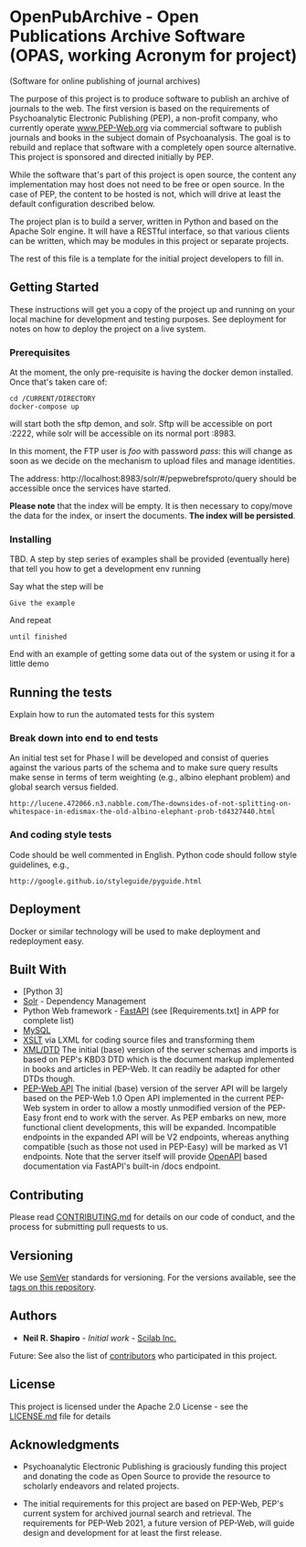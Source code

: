 # OpenPubArchive - Open Publications Archive Software (OPAS, working Acronym for project) 
 
(Software for online publishing of journal archives)

The purpose of this project is to produce software to publish an archive of journals to the web.  The first version is based on the requirements of Psychoanalytic Electronic Publishing (PEP), a non-profit company, who currently operate www.PEP-Web.org via commercial software to publish journals and books in the subject domain of Psychoanalysis.  The goal is to rebuild and replace that software with a completely open source alternative.  This project is sponsored and directed initially by PEP.

While the software that's part of this project is open source, the content any implementation may host does not need to be free or open source.  In the case of PEP, the content to be hosted is not, which will drive at least the default configuration described below.

The project plan is to build a server, written in Python and based on the Apache Solr engine.  It will have a RESTful interface, so that various clients can be written, which may be modules in this project or separate projects.

The rest of this file is a template for the initial project developers to fill in.

## Getting Started

These instructions will get you a copy of the project up and running on your local machine for development and testing purposes. See deployment for notes on how to deploy the project on a live system.

### Prerequisites

At the moment, the only pre-requisite is having the docker demon installed.
Once that's taken care of:
```
cd /CURRENT/DIRECTORY
docker-compose up
```
will start both the sftp demon, and solr.
Sftp will be accessible on port :2222, while solr will be accessible on its normal port :8983.

In this moment, the FTP user is _foo_ with password _pass_: this will change as soon as we decide on the mechanism to upload files and manage identities.

The address:
http://localhost:8983/solr/#/pepwebrefsproto/query
should be accessible once the services have started.

**Please note** that the index will be empty. It is then necessary to copy/move the data for the index, or insert the documents. **The index will be persisted**.

### Installing

TBD.  A step by step series of examples shall be provided (eventually here) that tell you how to get a development env running

Say what the step will be

```
Give the example
```

And repeat

```
until finished
```

End with an example of getting some data out of the system or using it for a little demo

## Running the tests

Explain how to run the automated tests for this system

### Break down into end to end tests

An initial test set for Phase I will be developed and consist of queries against the various parts of the schema and to make sure query results make sense in terms of term weighting (e.g., albino elephant problem) and global search versus fielded.  

```
http://lucene.472066.n3.nabble.com/The-downsides-of-not-splitting-on-whitespace-in-edismax-the-old-albino-elephant-prob-td4327440.html
```

### And coding style tests

Code should be well commented in English.
Python code should follow style guidelines, e.g.,

```
http://google.github.io/styleguide/pyguide.html
```

## Deployment

Docker or similar technology will be used to make deployment and redeployment easy.

## Built With

* [Python 3]
* [Solr](http://lucene.apache.org/solr/) - Dependency Management
* Python Web framework - [FastAPI](https://github.com/tiangolo/fastapi) (see [Requirements.txt] in APP for complete list)
* [MySQL](https://dev.mysql.com/downloads/)
* [XSLT](https://lxml.de/xpathxslt.html) via LXML for coding source files and transforming them
* [XML/DTD](http://peparchive.org/pepa1dtd/pepkbd3.dtd) The initial (base) version of the server schemas and imports is based on PEP's KBD3 DTD which is the document markup implemented in books and articles in PEP-Web.  It can readily be adapted for other DTDs though.
* [PEP-Web API](https://app.swaggerhub.com/apis/nrshapiro/PEP-Web/1.1.0) The initial (base) version of the server API will be largely based on the PEP-Web 1.0 Open API implemented in the current PEP-Web system in order to allow a mostly unmodified version of the PEP-Easy front end to work with the server.  As PEP embarks on new, more functional client developments, this will be expanded.  Incompatible endpoints in the expanded API will be V2 endpoints, whereas anything compatible (such as those not used in PEP-Easy) will be marked as V1 endpoints.  Note that the server itself will provide [OpenAPI](https://www.openapis.org/) based documentation via FastAPI's built-in /docs endpoint.

## Contributing

Please read [CONTRIBUTING.md](https://gist.github.com/PurpleBooth/b24679402957c63ec426) for details on our code of conduct, and the process for submitting pull requests to us.

## Versioning

We use [SemVer](http://semver.org/) standards for versioning. For the versions available, see the [tags on this repository](https://github.com/your/project/tags). 

## Authors

* **Neil R. Shapiro** - *Initial work* - [Scilab Inc.](https://github.com/nrshapiro)

Future: See also the list of [contributors](https://github.com/nrshapiro/openpubarchive/contributors) who participated in this project.

## License

This project is licensed under the Apache 2.0 License - see the [LICENSE.md](LICENSE.md) file for details

## Acknowledgments

* Psychoanalytic Electronic Publishing is graciously funding this project and donating the code as Open Source to provide the resource to scholarly endeavors and related projects.

* The initial requirements for this project are based on PEP-Web, PEP's current system for archived journal search and retrieval.  The requirements for PEP-Web 2021, a future version of PEP-Web, will guide design and development for at least the first release.
